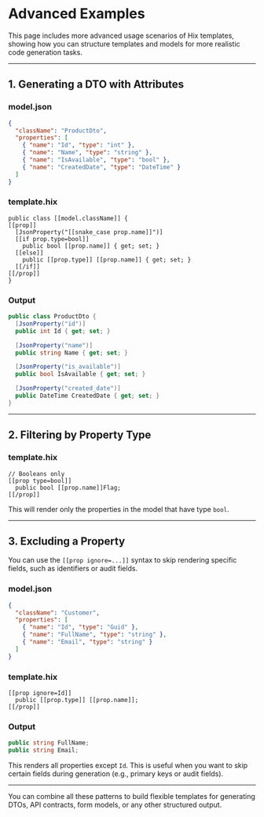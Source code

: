 # Advanced Examples

This page includes more advanced usage scenarios of Hix templates, showing how you can structure templates and models for more realistic code generation tasks.

---

## 1. Generating a DTO with Attributes

### model.json
```json
{
  "className": "ProductDto",
  "properties": [
    { "name": "Id", "type": "int" },
    { "name": "Name", "type": "string" },
    { "name": "IsAvailable", "type": "bool" },
    { "name": "CreatedDate", "type": "DateTime" }
  ]
}
```

### template.hix
```hix
public class [[model.className]] {
[[prop]]
  [JsonProperty("[[snake_case prop.name]]")]
  [[if prop.type=bool]]
    public bool [[prop.name]] { get; set; }
  [[else]]
    public [[prop.type]] [[prop.name]] { get; set; }
  [[/if]]
[[/prop]]
}
```

### Output
```csharp
public class ProductDto {
  [JsonProperty("id")]
  public int Id { get; set; }

  [JsonProperty("name")]
  public string Name { get; set; }

  [JsonProperty("is_available")]
  public bool IsAvailable { get; set; }

  [JsonProperty("created_date")]
  public DateTime CreatedDate { get; set; }
}
```

---

## 2. Filtering by Property Type

### template.hix
```hix
// Booleans only
[[prop type=bool]]
  public bool [[prop.name]]Flag;
[[/prop]]
```

This will render only the properties in the model that have type `bool`.

---

## 3. Excluding a Property

You can use the `[[prop ignore=...]]` syntax to skip rendering specific fields, such as identifiers or audit fields.

### model.json
```json
{
  "className": "Customer",
  "properties": [
    { "name": "Id", "type": "Guid" },
    { "name": "FullName", "type": "string" },
    { "name": "Email", "type": "string" }
  ]
}
```

### template.hix
```hix
[[prop ignore=Id]]
  public [[prop.type]] [[prop.name]];
[[/prop]]
```

### Output
```csharp
public string FullName;
public string Email;
```

This renders all properties except `Id`. This is useful when you want to skip certain fields during generation (e.g., primary keys or audit fields).

---

You can combine all these patterns to build flexible templates for generating DTOs, API contracts, form models, or any other structured output.

